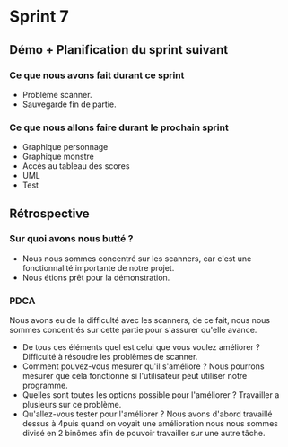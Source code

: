 # Sprint 7

## Démo + Planification du sprint suivant

### Ce que nous avons fait durant ce sprint
* Problème scanner.
* Sauvegarde fin de partie.


### Ce que nous allons faire durant le prochain sprint
* Graphique personnage
* Graphique monstre
* Accès au tableau des scores
* UML
* Test

## Rétrospective

### Sur quoi avons nous butté ?
* Nous nous sommes concentré sur les scanners, car c'est une fonctionnalité importante de notre projet.
* Nous étions prêt pour la démonstration.


### PDCA
Nous avons eu de la difficulté avec les scanners, de ce fait, nous nous sommes concentrés sur cette partie pour s'assurer qu'elle avance.  
* De tous ces éléments quel est celui que vous voulez améliorer ?   Difficulté à résoudre les problèmes de scanner.
* Comment pouvez-vous mesurer qu'il s'améliore ?    Nous pourrons mesurer que cela fonctionne si l'utilisateur peut utiliser notre programme.
* Quelles sont toutes les options possible pour l'améliorer ?   Travailler a plusieurs sur ce problème.
* Qu'allez-vous tester pour l'améliorer ?   Nous avons d'abord travaillé dessus à 4puis quand on voyait une amélioration nous nous sommes divisé en 2 binômes afin de pouvoir travailler sur une autre tâche.